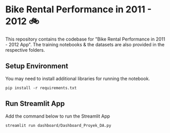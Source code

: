 # Bike Rental Performance in 2011 - 2012 🚲
This repository contains the codebase for "Bike Rental Performance in 2011 - 2012 App". The training notebooks & the datasets are also provided in the respective folders.

## Setup Environment
You may need to install additional libraries for running the notebook.
```
pip install -r requirements.txt
```
## Run Streamlit App
Add the command below to run the Streamlit App
```
streamlit run dashboard/Dashboard_Proyek_DA.py
```
